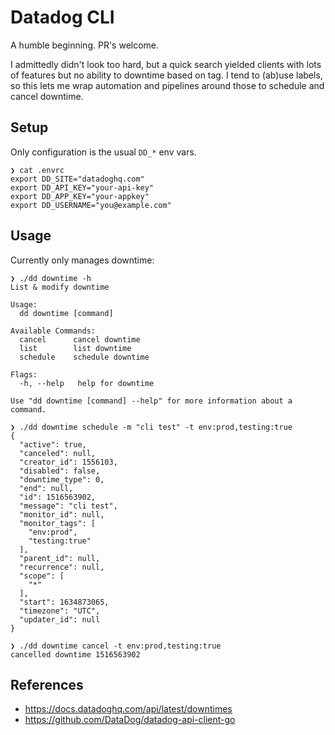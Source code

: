 # Datadog CLI

A humble beginning. PR's welcome.

I admittedly didn't look too hard, but a quick search yielded clients with
lots of features but no ability to downtime based on tag. I tend to (ab)use
labels, so this lets me wrap automation and pipelines around those to schedule
and cancel downtime.

## Setup

Only configuration is the usual `DD_*` env vars.

```console
❯ cat .envrc
export DD_SITE="datadoghq.com"
export DD_API_KEY="your-api-key"
export DD_APP_KEY="your-appkey"
export DD_USERNAME="you@example.com"
```

## Usage

Currently only manages downtime:

```console
❯ ./dd downtime -h
List & modify downtime

Usage:
  dd downtime [command]

Available Commands:
  cancel      cancel downtime
  list        list downtime
  schedule    schedule downtime

Flags:
  -h, --help   help for downtime

Use "dd downtime [command] --help" for more information about a command.

❯ ./dd downtime schedule -m "cli test" -t env:prod,testing:true
{
  "active": true,
  "canceled": null,
  "creator_id": 1556103,
  "disabled": false,
  "downtime_type": 0,
  "end": null,
  "id": 1516563902,
  "message": "cli test",
  "monitor_id": null,
  "monitor_tags": [
    "env:prod",
    "testing:true"
  ],
  "parent_id": null,
  "recurrence": null,
  "scope": [
    "*"
  ],
  "start": 1634873065,
  "timezone": "UTC",
  "updater_id": null
}

❯ ./dd downtime cancel -t env:prod,testing:true
cancelled downtime 1516563902
```

## References

- https://docs.datadoghq.com/api/latest/downtimes
- https://github.com/DataDog/datadog-api-client-go

